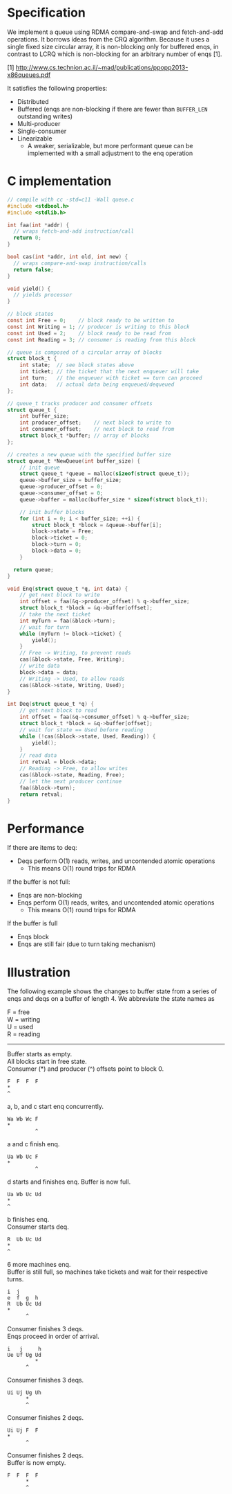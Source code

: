# Specification

We implement a queue using RDMA compare-and-swap and fetch-and-add operations.
It borrows ideas from the CRQ algorithm. Because it uses a single fixed size
circular array, it is non-blocking only for buffered enqs, in contrast to LCRQ
which is non-blocking for an arbitrary number of enqs [1].

[1] http://www.cs.technion.ac.il/~mad/publications/ppopp2013-x86queues.pdf

It satisfies the following properties:
- Distributed
- Buffered (enqs are non-blocking if there are fewer than `BUFFER_LEN`
  outstanding writes)
- Multi-producer
- Single-consumer
- Linearizable
  - A weaker, serializable, but more performant queue can be implemented with a small adjustment to
    the enq operation

# C implementation

```c
// compile with cc -std=c11 -Wall queue.c
#include <stdbool.h>
#include <stdlib.h>

int faa(int *addr) {
  // wraps fetch-and-add instruction/call
  return 0;
}

bool cas(int *addr, int old, int new) {
  // wraps compare-and-swap instruction/calls
  return false;
}

void yield() {
  // yields processor
}

// block states
const int Free = 0;    // block ready to be written to
const int Writing = 1; // producer is writing to this block
const int Used = 2;    // block ready to be read from
const int Reading = 3; // consumer is reading from this block

// queue is composed of a circular array of blocks
struct block_t {
	int state;  // see block states above
	int ticket; // the ticket that the next enqueuer will take
	int turn;   // the enqueuer with ticket == turn can proceed
	int data;   // actual data being enqueued/dequeued
};

// queue_t tracks producer and consumer offsets
struct queue_t {
	int buffer_size;
	int producer_offset;    // next block to write to
	int consumer_offset;    // next block to read from
	struct block_t *buffer; // array of blocks
};

// creates a new queue with the specified buffer size
struct queue_t *NewQueue(int buffer_size) {
	// init queue
	struct queue_t *queue = malloc(sizeof(struct queue_t));
	queue->buffer_size = buffer_size;
	queue->producer_offset = 0;
	queue->consumer_offset = 0;
	queue->buffer = malloc(buffer_size * sizeof(struct block_t));

	// init buffer blocks
	for (int i = 0; i < buffer_size; ++i) {
		struct block_t *block = &queue->buffer[i];
		block->state = Free;
		block->ticket = 0;
		block->turn = 0;
		block->data = 0;
	}

  return queue;
}

void Enq(struct queue_t *q, int data) {
	// get next block to write
	int offset = faa(&q->producer_offset) % q->buffer_size;
	struct block_t *block = &q->buffer[offset];
	// take the next ticket
	int myTurn = faa(&block->turn);
	// wait for turn
	while (myTurn != block->ticket) {
		yield();
	}
	// Free -> Writing, to prevent reads
	cas(&block->state, Free, Writing);
	// write data
	block->data = data;
	// Writing -> Used, to allow reads
	cas(&block->state, Writing, Used);
}

int Deq(struct queue_t *q) {
	// get next block to read
	int offset = faa(&q->consumer_offset) % q->buffer_size;
	struct block_t *block = &q->buffer[offset];
	// wait for state == Used before reading
	while (!cas(&block->state, Used, Reading)) {
		yield();
	}
	// read data
	int retval = block->data;
	// Reading -> Free, to allow writes
	cas(&block->state, Reading, Free);
	// let the next producer continue
	faa(&block->turn);
	return retval;
}
```

# Performance

If there are items to deq:
- Deqs perform O(1) reads, writes, and uncontended atomic operations
  - This means O(1) round trips for RDMA

If the buffer is not full:
- Enqs are non-blocking
- Enqs perform O(1) reads, writes, and uncontended atomic operations
  - This means O(1) round trips for RDMA

If the buffer is full
- Enqs block
- Enqs are still fair (due to turn taking mechanism)

# Illustration

The following example shows the changes to buffer state from a series of enqs
and deqs on a buffer of length 4. We abbreviate the state names as

F = free  
W = writing  
U = used  
R = reading  

---

Buffer starts as empty.  
All blocks start in free state.  
Consumer (*) and producer (^) offsets point to block 0.  

```
F  F  F  F
*
^
```

a, b, and c start enq concurrently.

```
Wa Wb Wc F
*
         ^
```

a and c finish enq.

```
Ua Wb Uc F
*
         ^
```

d starts and finishes enq. Buffer is now full.

```
Ua Wb Uc Ud
*
^
```

b finishes enq.  
Consumer starts deq.

```
R  Ub Uc Ud
*
^
```

6 more machines enq.  
Buffer is still full, so machines take tickets and wait for their respective
turns.

```
i  j
e  f  g  h
R  Ub Uc Ud
*
      ^
```

Consumer finishes 3 deqs.  
Enqs proceed in order of arrival.

```
i   j     h
Ue Uf Ug Ud
         *
      ^
```

Consumer finishes 3 deqs.

```
Ui Uj Ug Uh
      *
      ^
```

Consumer finishes 2 deqs.

```
Ui Uj F  F
*
      ^
```

Consumer finishes 2 deqs.  
Buffer is now empty.

```
F  F  F  F
      *
      ^
```
